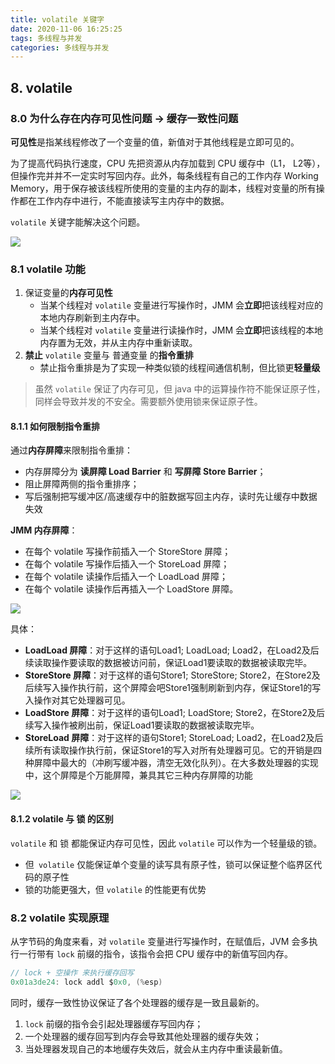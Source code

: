 ```yaml
---
title: volatile 关键字
date: 2020-11-06 16:25:25
tags: 多线程与并发
categories: 多线程与并发
---
```


## 8. volatile 

### 8.0 为什么存在内存可见性问题 -> 缓存一致性问题

**可见性**是指某线程修改了一个变量的值，新值对于其他线程是立即可见的。

为了提高代码执行速度，CPU 先把资源从内存加载到 CPU 缓存中（L1， L2等），但操作完并并不一定实时写回内存。此外，每条线程有自己的工作内存 Working Memory，用于保存被该线程所使用的变量的主内存的副本，线程对变量的所有操作都在工作内存中进行，不能直接读写主内存中的数据。

`volatile` 关键字能解决这个问题。

![](http://note.youdao.com/yws/public/resource/03e442b43c9103c3bcce438252939ad9/xmlnote/4FD5553FDBF84698A0FA966EFBD65BB4/17669)

### 8.1 volatile 功能

1. 保证变量的**内存可见性**
    - 当某个线程对 `volatile` 变量进行写操作时，JMM 会**立即**把该线程对应的本地内存刷新到主内存中。
    - 当某个线程对 `volatile` 变量进行读操作时，JMM 会**立即**把该线程的本地内存置为无效，并从主内存中重新读取。
2. **禁止** `volatile` 变量与 普通变量 的**指令重排**
    - 禁止指令重排是为了实现一种类似锁的线程间通信机制，但比锁更**轻量级**

> 虽然 `volatile` 保证了内存可见，但 java 中的运算操作符不能保证原子性，同样会导致并发的不安全。需要额外使用锁来保证原子性。

#### 8.1.1 如何限制指令重排

通过**内存屏障**来限制指令重排：
- 内存屏障分为 **读屏障 Load Barrier** 和 **写屏障 Store Barrier**；
- 阻止屏障两侧的指令重排序；
- 写后强制把写缓冲区/高速缓存中的脏数据写回主内存，读时先让缓存中数据失效

**JMM 内存屏障**：
- 在每个 volatile 写操作前插入一个 StoreStore 屏障；
- 在每个 volatile 写操作后插入一个 StoreLoad 屏障；
- 在每个 volatile 读操作后插入一个 LoadLoad 屏障；
- 在每个 volatile 读操作后再插入一个 LoadStore 屏障。

![](http://note.youdao.com/yws/public/resource/bfce0e3d92cf4516094fe684a07f9b39/xmlnote/F7C944ACE50146169748348631724E27/13607)

具体：
- **LoadLoad 屏障**：对于这样的语句Load1; LoadLoad; Load2，在Load2及后续读取操作要读取的数据被访问前，保证Load1要读取的数据被读取完毕。
- **StoreStore 屏障**：对于这样的语句Store1; StoreStore; Store2，在Store2及后续写入操作执行前，这个屏障会吧Store1强制刷新到内存，保证Store1的写入操作对其它处理器可见。
- **LoadStore 屏障**：对于这样的语句Load1; LoadStore; Store2，在Store2及后续写入操作被刷出前，保证Load1要读取的数据被读取完毕。
- **StoreLoad 屏障**：对于这样的语句Store1; StoreLoad; Load2，在Load2及后续所有读取操作执行前，保证Store1的写入对所有处理器可见。它的开销是四种屏障中最大的（冲刷写缓冲器，清空无效化队列）。在大多数处理器的实现中，这个屏障是个万能屏障，兼具其它三种内存屏障的功能

![](http://note.youdao.com/yws/public/resource/bfce0e3d92cf4516094fe684a07f9b39/xmlnote/8E2D05E2C798446681359F2214F9F0D4/13616)

#### 8.1.2 volatile 与 锁 的区别

`volatile` 和 锁 都能保证内存可见性，因此 `volatile` 可以作为一个轻量级的锁。
- 但` volatile` 仅能保证单个变量的读写具有原子性，锁可以保证整个临界区代码的原子性
- 锁的功能更强大，但 `volatile` 的性能更有优势

### 8.2 volatile 实现原理

从字节码的角度来看，对 `volatile` 变量进行写操作时，在赋值后，JVM 会多执行一行带有 `lock` 前缀的指令，该指令会把 CPU 缓存中的新值写回内存。

```java
// lock + 空操作 来执行缓存回写
0x01a3de24: lock addl $0x0, (%esp)
```

同时，缓存一致性协议保证了各个处理器的缓存是一致且最新的。

1. `lock` 前缀的指令会引起处理器缓存写回内存；
2. 一个处理器的缓存回写到内存会导致其他处理器的缓存失效；
3. 当处理器发现自己的本地缓存失效后，就会从主内存中重读最新值。





